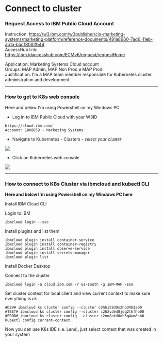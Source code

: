 # Connect to cluster

### Request Access to IBM Public Cloud Account

Instruction: https://w3.ibm.com/w3publisher/cio-marketing-systems/marketing-platform/reference-documents/481a8660-7ad6-11eb-ab1a-bbcf8f30fb44 \
AccessHub link: https://ibm.idaccesshub.com/ECMv6/request/requestHome

Application: Marketing Systems Cloud account \
Groups: MAP Admin, MAP Non Prod и MAP Prod \
Justification: I'm a MAP team member responsible for Kubernetes cluster administration and development

---
### How to get to K8s web console

Here and below I'm using Powershell on my Windows PC

- Log in to IBM Public Cloud with your W3ID
```
https://cloud.ibm.com/
Account: 1808859 - Marketing Systems
```

- Navigate to Kubernetes - Clusters - _select your cluster_
<img src="https://github.ibm.com/CIO-MAP/MAP-ETL-Framework-AirflowK8s/blob/master/docs/pics/1_1.jpg">

- Click on Kubernetes web console
<img src="https://github.ibm.com/CIO-MAP/MAP-ETL-Framework-AirflowK8s/blob/master/docs/pics/1_2.jpg">

---
### How to connect to K8s Cluster via ibmcloud and kubectl CLI

**Here and below I'm using Powershell on my Windows PC here**

Install IBM Cloud CLI

Login to IBM
```
ibmcloud login --sso
```

Install plugins and list them
```
ibmcloud plugin install container-service
ibmcloud plugin install container-registry
ibmcloud plugin install observe-service
ibmcloud plugin install secrets-manager
ibmcloud plugin list
```

Install Docker Desktop

Connect to the cluster
```
ibmcloud login -a cloud.ibm.com -r us-south -g IBM-MAP -sso
```

Set cluster context for local client and view current context to make sure everything is ok
```
#DEV# ibmcloud ks cluster config --cluster c0hhi59d0s2ho34b3s00
#TEST# ibmcloud ks cluster config --cluster c262vded0jqq2thfho00
#PROD# ibmcloud ks cluster config --cluster c2om8okd0oh5q4um8sh0
kubectl config current-context
```

Now you can use K8s IDE (i.e. Lens), just select context that was created in your system